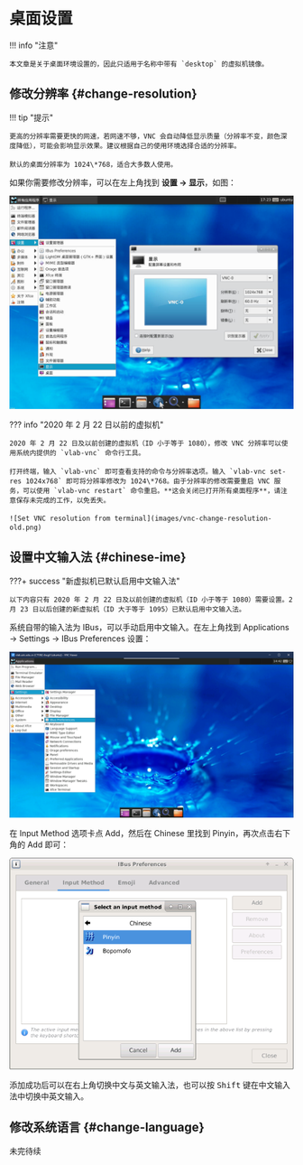 # 桌面设置

!!! info "注意"

    本文章是关于桌面环境设置的，因此只适用于名称中带有 `desktop` 的虚拟机镜像。

## 修改分辨率 {#change-resolution}

!!! tip "提示"

    更高的分辨率需要更快的网速，若网速不够，VNC 会自动降低显示质量（分辨率不变，颜色深度降低），可能会影响显示效果。建议根据自己的使用环境选择合适的分辨率。

    默认的桌面分辨率为 1024\*768，适合大多数人使用。

如果你需要修改分辨率，可以在左上角找到 **设置 → 显示**，如图：

![Set VNC resolution](images/vnc-change-resolution.png)

??? info "2020 年 2 月 22 日以前的虚拟机"

    2020 年 2 月 22 日及以前创建的虚拟机（ID 小于等于 1080），修改 VNC 分辨率可以使用系统内提供的 `vlab-vnc` 命令行工具。

    打开终端，输入 `vlab-vnc` 即可查看支持的命令与分辨率选项。输入 `vlab-vnc set-res 1024x768` 即可将分辨率修改为 1024\*768。由于分辨率的修改需要重启 VNC 服务，可以使用 `vlab-vnc restart` 命令重启。**这会关闭已打开所有桌面程序**，请注意保存未完成的工作，以免丢失。

    ![Set VNC resolution from terminal](images/vnc-change-resolution-old.png)

## 设置中文输入法 {#chinese-ime}

???+ success "新虚拟机已默认启用中文输入法"

    以下内容只有 2020 年 2 月 22 日及以前创建的虚拟机（ID 小于等于 1080）需要设置。2 月 23 日以后创建的新虚拟机（ID 大于等于 1095）已默认启用中文输入法。

系统自带的输入法为 IBus，可以手动启用中文输入。在左上角找到 Applications → Settings → IBus Preferences 设置：

![Menu - IBus Preferences](images/menu-ibus-settings.png)

在 Input Method 选项卡点 Add，然后在 Chinese 里找到 Pinyin，再次点击右下角的 Add 即可：

![IBus Preferences - Add Chinese Pinyin](images/ibus-add-pinyin.png)

添加成功后可以在右上角切换中文与英文输入法，也可以按 <kbd>Shift</kbd> 键在中文输入法中切换中英文输入。

## 修改系统语言 {#change-language}

未完待续
